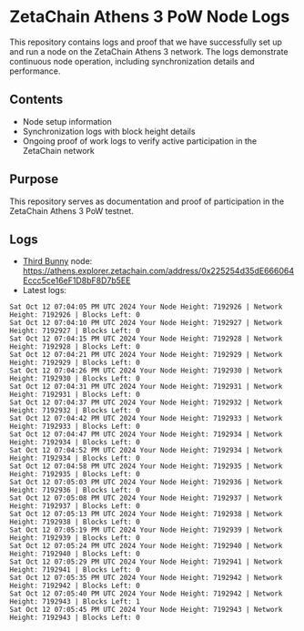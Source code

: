 # ZetaChain Athens 3 PoW Node Logs
This repository contains logs and proof that we have successfully set up and run a node on the ZetaChain Athens 3 network. The logs demonstrate continuous node operation, including synchronization details and performance.

## Contents
- Node setup information
- Synchronization logs with block height details
- Ongoing proof of work logs to verify active participation in the ZetaChain network

## Purpose
This repository serves as documentation and proof of participation in the ZetaChain Athens 3 PoW testnet.

## Logs

- [Third Bunny](https://thirdbunny.xyz/) node: https://athens.explorer.zetachain.com/address/0x225254d35dE666064Eccc5ce16eF1D8bF8D7b5EE
- Latest logs:
```
Sat Oct 12 07:04:05 PM UTC 2024 Your Node Height: 7192926 | Network Height: 7192926 | Blocks Left: 0
Sat Oct 12 07:04:10 PM UTC 2024 Your Node Height: 7192927 | Network Height: 7192927 | Blocks Left: 0
Sat Oct 12 07:04:15 PM UTC 2024 Your Node Height: 7192928 | Network Height: 7192928 | Blocks Left: 0
Sat Oct 12 07:04:21 PM UTC 2024 Your Node Height: 7192929 | Network Height: 7192929 | Blocks Left: 0
Sat Oct 12 07:04:26 PM UTC 2024 Your Node Height: 7192930 | Network Height: 7192930 | Blocks Left: 0
Sat Oct 12 07:04:31 PM UTC 2024 Your Node Height: 7192931 | Network Height: 7192931 | Blocks Left: 0
Sat Oct 12 07:04:37 PM UTC 2024 Your Node Height: 7192932 | Network Height: 7192932 | Blocks Left: 0
Sat Oct 12 07:04:42 PM UTC 2024 Your Node Height: 7192933 | Network Height: 7192933 | Blocks Left: 0
Sat Oct 12 07:04:47 PM UTC 2024 Your Node Height: 7192934 | Network Height: 7192934 | Blocks Left: 0
Sat Oct 12 07:04:52 PM UTC 2024 Your Node Height: 7192934 | Network Height: 7192934 | Blocks Left: 0
Sat Oct 12 07:04:58 PM UTC 2024 Your Node Height: 7192935 | Network Height: 7192935 | Blocks Left: 0
Sat Oct 12 07:05:03 PM UTC 2024 Your Node Height: 7192936 | Network Height: 7192936 | Blocks Left: 0
Sat Oct 12 07:05:08 PM UTC 2024 Your Node Height: 7192937 | Network Height: 7192937 | Blocks Left: 0
Sat Oct 12 07:05:13 PM UTC 2024 Your Node Height: 7192938 | Network Height: 7192938 | Blocks Left: 0
Sat Oct 12 07:05:19 PM UTC 2024 Your Node Height: 7192939 | Network Height: 7192939 | Blocks Left: 0
Sat Oct 12 07:05:24 PM UTC 2024 Your Node Height: 7192940 | Network Height: 7192940 | Blocks Left: 0
Sat Oct 12 07:05:29 PM UTC 2024 Your Node Height: 7192941 | Network Height: 7192941 | Blocks Left: 0
Sat Oct 12 07:05:35 PM UTC 2024 Your Node Height: 7192942 | Network Height: 7192942 | Blocks Left: 0
Sat Oct 12 07:05:40 PM UTC 2024 Your Node Height: 7192942 | Network Height: 7192943 | Blocks Left: 1
Sat Oct 12 07:05:45 PM UTC 2024 Your Node Height: 7192943 | Network Height: 7192943 | Blocks Left: 0
```
